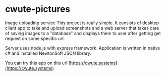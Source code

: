 # cwute-pictures
Image uploading service
This project is really simple.
It consists of desktop client app to take and upload screenshots and a web server that takes care of saving images to a "database" and
displays them to user after getting get request on some specific url.

Server uses node.js with express framework.
Application is written in native c# and installed NewtonSoft JSON library.

You can try this app on this url [https://cwute.systems](https://cwute.systems)
